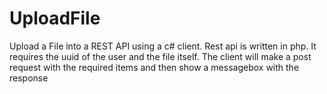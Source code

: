 # UploadFile
Upload a File into a REST API using a c# client.
Rest api is written in php. It requires the uuid of the user and the file itself.
The client will make a post request with the required items and then show a messagebox with the response
